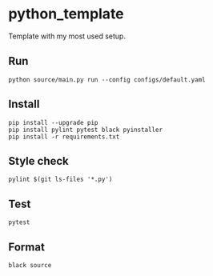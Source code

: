 # python_template
Template with my most used setup.

## Run
````shell
python source/main.py run --config configs/default.yaml
````

## Install
````shell
pip install --upgrade pip
pip install pylint pytest black pyinstaller
pip install -r requirements.txt
````
## Style check
```shell
pylint $(git ls-files '*.py')
```
## Test
````shell
pytest
````

## Format 
````shell
black source 
````
